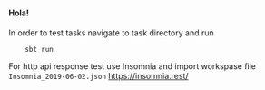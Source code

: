 #### Hola!

In order to test tasks navigate to task directory and run 

```
    sbt run
```

For http api response test use Insomnia and import workspase file `Insomnia_2019-06-02.json`
https://insomnia.rest/
